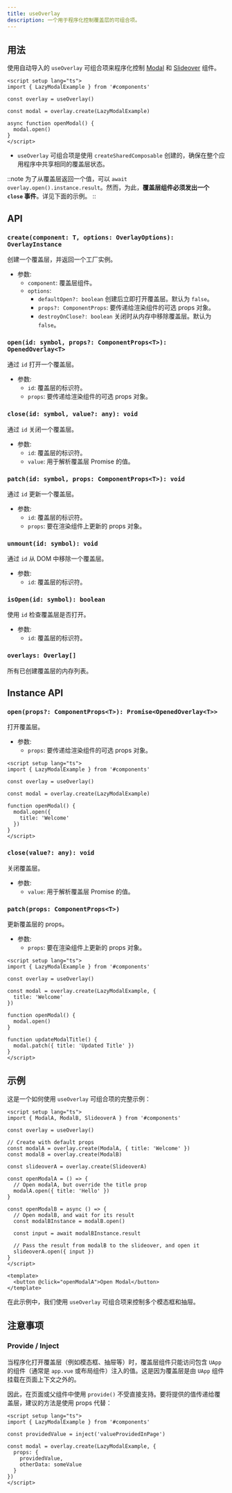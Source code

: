 ```yaml
---
title: useOverlay
description: 一个用于程序化控制覆盖层的可组合项。
---
```


## 用法

使用自动导入的 `useOverlay` 可组合项来程序化控制 [Modal](/components/modal) 和 [Slideover](/components/slideover) 组件。

```vue
<script setup lang="ts">
import { LazyModalExample } from '#components'

const overlay = useOverlay()

const modal = overlay.create(LazyModalExample)

async function openModal() {
  modal.open()
}
</script>
```

- `useOverlay` 可组合项是使用 `createSharedComposable` 创建的，确保在整个应用程序中共享相同的覆盖层状态。

::note
为了从覆盖层返回一个值，可以 `await overlay.open().instance.result`。然而，为此，**覆盖层组件必须发出一个 `close` 事件**。详见下面的示例。
::

## API

### `create(component: T, options: OverlayOptions): OverlayInstance`

创建一个覆盖层，并返回一个工厂实例。

- 参数:
  - `component`: 覆盖层组件。
  - `options`:
    - `defaultOpen?: boolean` 创建后立即打开覆盖层。默认为 `false`。
    - `props?: ComponentProps`: 要传递给渲染组件的可选 props 对象。
    - `destroyOnClose?: boolean` 关闭时从内存中移除覆盖层。默认为 `false`。

### `open(id: symbol, props?: ComponentProps<T>): OpenedOverlay<T>`

通过 `id` 打开一个覆盖层。

- 参数:
  - `id`: 覆盖层的标识符。
  - `props`: 要传递给渲染组件的可选 props 对象。

### `close(id: symbol, value?: any): void`

通过 `id` 关闭一个覆盖层。

- 参数:
  - `id`: 覆盖层的标识符。
  - `value`: 用于解析覆盖层 Promise 的值。

### `patch(id: symbol, props: ComponentProps<T>): void`

通过 `id` 更新一个覆盖层。

- 参数:
  - `id`: 覆盖层的标识符。
  - `props`: 要在渲染组件上更新的 props 对象。

### `unmount(id: symbol): void`

通过 `id` 从 DOM 中移除一个覆盖层。

- 参数:
  - `id`: 覆盖层的标识符。

### `isOpen(id: symbol): boolean`

使用 `id` 检查覆盖层是否打开。

- 参数:
  - `id`: 覆盖层的标识符。

### `overlays: Overlay[]`

所有已创建覆盖层的内存列表。

## Instance API

### `open(props?: ComponentProps<T>): Promise<OpenedOverlay<T>>`

打开覆盖层。

- 参数:
  - `props`: 要传递给渲染组件的可选 props 对象。

```vue
<script setup lang="ts">
import { LazyModalExample } from '#components'

const overlay = useOverlay()

const modal = overlay.create(LazyModalExample)

function openModal() {
  modal.open({
    title: 'Welcome'
  })
}
</script>
```

### `close(value?: any): void`

关闭覆盖层。

- 参数:
  - `value`: 用于解析覆盖层 Promise 的值。

### `patch(props: ComponentProps<T>)`

更新覆盖层的 props。

- 参数:
  - `props`: 要在渲染组件上更新的 props 对象。

```vue
<script setup lang="ts">
import { LazyModalExample } from '#components'

const overlay = useOverlay()

const modal = overlay.create(LazyModalExample, {
  title: 'Welcome'
})

function openModal() {
  modal.open()
}

function updateModalTitle() {
  modal.patch({ title: 'Updated Title' })
}
</script>
```

## 示例

这是一个如何使用 `useOverlay` 可组合项的完整示例：

```vue
<script setup lang="ts">
import { ModalA, ModalB, SlideoverA } from '#components'

const overlay = useOverlay()

// Create with default props
const modalA = overlay.create(ModalA, { title: 'Welcome' })
const modalB = overlay.create(ModalB)

const slideoverA = overlay.create(SlideoverA)

const openModalA = () => {
  // Open modalA, but override the title prop
  modalA.open({ title: 'Hello' })
}

const openModalB = async () => {
  // Open modalB, and wait for its result
  const modalBInstance = modalB.open()

  const input = await modalBInstance.result

  // Pass the result from modalB to the slideover, and open it
  slideoverA.open({ input })
}
</script>

<template>
  <button @click="openModalA">Open Modal</button>
</template>
```

在此示例中，我们使用 `useOverlay` 可组合项来控制多个模态框和抽屉。

## 注意事项

### Provide / Inject

当程序化打开覆盖层（例如模态框、抽屉等）时，覆盖层组件只能访问包含 `UApp` 的组件（通常是 `app.vue` 或布局组件）注入的值。这是因为覆盖层是由 `UApp` 组件挂载在页面上下文之外的。

因此，在页面或父组件中使用 `provide()` 不受直接支持。要将提供的值传递给覆盖层，建议的方法是使用 props 代替：

```vue
<script setup lang="ts">
import { LazyModalExample } from '#components'

const providedValue = inject('valueProvidedInPage')

const modal = overlay.create(LazyModalExample, {
  props: {
    providedValue,
    otherData: someValue
  }
})
</script>
```
